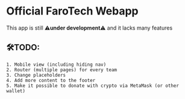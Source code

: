 # Official FaroTech Webapp

This app is still ⚠️**under development**⚠️ and it lacks many features

## 🛠️TODO:
    1. Mobile view (including hiding nav) 
    2. Router (multiple pages) for every team
    3. Change placeholders
    4. Add more content to the footer
    5. Make it possible to donate with crypto via MetaMask (or other wallet)